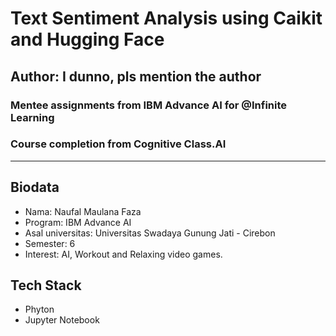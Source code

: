 # Text Sentiment Analysis using Caikit and Hugging Face
## Author: I dunno, pls mention the author


### Mentee assignments from IBM Advance AI for @Infinite Learning
### Course completion from Cognitive Class.AI
---

## Biodata
- Nama: Naufal Maulana Faza 
- Program: IBM Advance AI
- Asal universitas: Universitas Swadaya Gunung Jati - Cirebon
- Semester: 6
- Interest: AI, Workout and Relaxing video games.

## Tech Stack
- Phyton
- Jupyter Notebook
